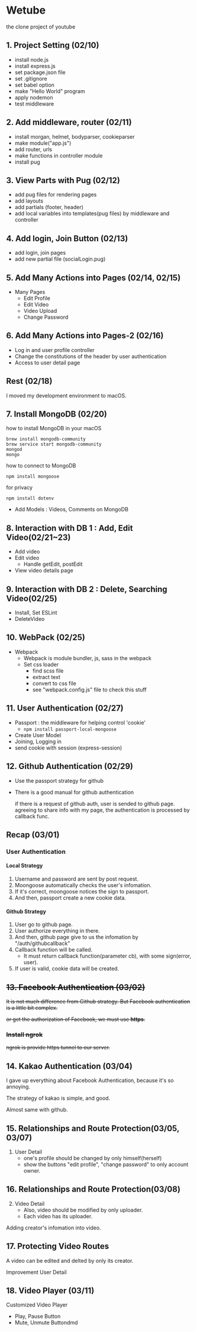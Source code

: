 # Wetube

the clone project of youtube

## 1. Project Setting (02/10)

-   install node.js
-   install express.js
-   set package.json file
-   set .gitignore
-   set babel option
-   make "Hello World" program
-   apply nodemon
-   test middleware

## 2. Add middleware, router (02/11)

-   install morgan, helmet, bodyparser, cookieparser
-   make module("app.js")
-   add router, urls
-   make functions in controller module
-   install pug

## 3. View Parts with Pug (02/12)

-   add pug files for rendering pages
-   add layouts
-   add partials (footer, header)
-   add local variables into templates(pug files) by middleware and controller

## 4. Add login, Join Button (02/13)

-   add login, join pages
-   add new partial file (socialLogin.pug)

## 5. Add Many Actions into Pages (02/14, 02/15)

-   Many Pages
    -   Edit Profile
    -   Edit Video
    -   Video Upload
    -   Change Password

## 6. Add Many Actions into Pages-2 (02/16)

-   Log in and user profile controller
-   Change the constitutions of the header by user authentication
-   Access to user detail page

## Rest (02/18)

I moved my development environment to macOS.

## 7. Install MongoDB (02/20)

how to install MongoDB in your macOS

```
brew install mongodb-community
brew service start mongodb-community
mongod
mongo
```

how to connect to MongoDB

```
npm install mongoose
```

for privacy

```
npm install dotenv
```

-   Add Models : Videos, Comments on MongoDB

## 8. Interaction with DB 1 : Add, Edit Video(02/21~23)

-   Add video
-   Edit video
    -   Handle getEdit, postEdit
-   View video details page

## 9. Interaction with DB 2 : Delete, Searching Video(02/25)

-   Install, Set ESLint
-   DeleteVideo

## 10. WebPack (02/25)

-   Webpack
    -   Webpack is module bundler, js, sass in the webpack
    -   Set css loader
        -   find scss file
        -   extract text
        -   convert to css file
        -   see "webpack.config.js" file to check this stuff

## 11. User Authentication (02/27)

-   Passport : the middleware for helping control 'cookie'
    -   `npm install passport-local-mongoose`
-   Create User Model
-   Joining, Logging in
-   send cookie with session (express-session)

## 12. Github Authentication (02/29)

-   Use the passport strategy for github
-   There is a good manual for github authentication

    if there is a request of github auth, user is sended to github page. agreeing to share info with my page, the authentication is processed by callback func.

## Recap (03/01)

### User Authentication

#### Local Strategy

1. Username and password are sent by post request.
2. Moongoose automatically checks the user's infomation.
3. If it's correct, moongoose notices the sign to passport.
4. And then, passport create a new cookie data.

#### Github Strategy

1. User go to github page.
2. User authorize everything in there.
3. And then, github page give to us the infomation by "/auth/githubcallback"
4. Callback function will be called.
    - It must return callback function(parameter cb), with some sign(error, user).
5. If user is valid, cookie data will be created.

## ~~13. Facebook Authentication (03/02)~~

~~It is not much difference from Github strategy. But Facebook authentication is a little bit complex.~~

~~or get the authorization of Facebook, we must use **https**.~~

### ~~Install ngrok~~

~~ngrok is provide https tunnel to our server.~~

## 14. Kakao Authentication (03/04)

I gave up everything about Facebook Authentication, because it's so annoying.

The strategy of kakao is simple, and good.

Almost same with github.

## 15. Relationships and Route Protection(03/05, 03/07)

1. User Detail
    - one's profile should be changed by only himself(herself)
    - show the buttons "edit profile", "change password" to only account owner.

## 16. Relationships and Route Protection(03/08)

2. Video Detail
    - Also, video should be modified by only uploader.
    - Each video has its uploader.

Adding creator's infomation into video.

## 17. Protecting Video Routes

A video can be edited and delted by only its creator.

Improvement User Detail

## 18. Video Player (03/11)

Customized Video Player

-   Play, Pause Button
-   Mute, Unmute Buttondmd
